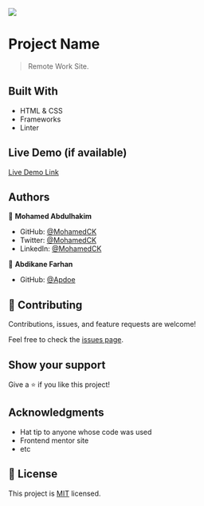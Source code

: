 ![](https://img.shields.io/badge/Microverse-blueviolet)

# Project Name

> Remote Work Site.


## Built With

- HTML & CSS
- Frameworks
- Linter

## Live Demo (if available)

[Live Demo Link](https://mohamedck.github.io/Remote-Work-Site/)




## Authors

👤 **Mohamed Abdulhakim**

- GitHub: [@MohamedCK](https://github.com/MohamedCK)
- Twitter: [@MohamedCK](https://twitter.com/MohamedCK0)
- LinkedIn: [@MohamedCK](https://www.linkedin.com/in/mohamed-abdulhakim-2868521b6/)

👤 **Abdikane Farhan**

- GitHub: [@Apdoe](https://github.com/Apdoe)

## 🤝 Contributing

Contributions, issues, and feature requests are welcome!

Feel free to check the [issues page](../../issues/).

## Show your support

Give a ⭐️ if you like this project!

## Acknowledgments

- Hat tip to anyone whose code was used
- Frontend mentor site
- etc

## 📝 License

This project is [MIT](./MIT.md) licensed.
